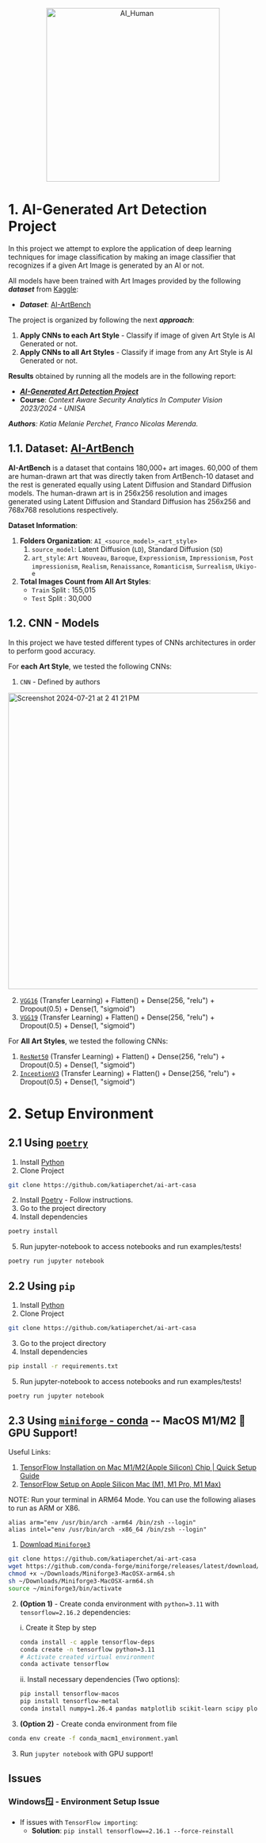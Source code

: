 <p align="center">
  <img src="https://github.com/user-attachments/assets/e267b71c-1f05-4d44-92a6-2d6444202d7a" alt="AI_Human" width=350>
</p>

# 1. AI-Generated Art Detection Project

In this project we attempt to explore the application of deep learning techniques for image classification
by making an image classifier that recognizes if a given Art Image is generated by an AI or not.

All models have been trained with Art Images provided by the following **_dataset_** from [Kaggle](https://www.kaggle.com/):
- **_Dataset_**: [AI-ArtBench](https://www.kaggle.com/datasets/ravidussilva/real-ai-art)

The project is organized by following the next **_approach_**:
1. **Apply CNNs to each Art Style** - Classify if image of given Art Style is AI Generated or not.
2. **Apply CNNs to all Art Styles** - Classify if image from any Art Style is AI Generated or not.

**Results** obtained by running all the models are in the following report:
- [**_AI-Generated Art Detection Project_**]()
- **Course**: _Context Aware Security Analytics In Computer Vision 2023/2024 - UNISA_

_**Authors**: Katia Melanie Perchet, Franco Nicolas Merenda._



## 1.1. Dataset: [AI-ArtBench](https://www.kaggle.com/datasets/ravidussilva/real-ai-art)
**AI-ArtBench** is a dataset that contains 180,000+ art images. 60,000 of them are human-drawn art that was 
directly taken from ArtBench-10 dataset and the rest is generated equally using Latent Diffusion and 
Standard Diffusion models. The human-drawn art is in 256x256 resolution and images generated using 
Latent Diffusion and Standard Diffusion has 256x256 and 768x768 resolutions respectively.

**Dataset Information**:
1. **Folders Organization**: `AI_<source_model>_<art_style>`
   1. `source_model`: Latent Diffusion (`LD`), Standard Diffusion (`SD`)
   2. `art_style`: `Art Nouveau`, `Baroque`, `Expressionism`, `Impressionism`, `Post impressionism`, `Realism`, `Renaissance`, `Romanticism`, `Surrealism`, `Ukiyo-e`
2. **Total Images Count from All Art Styles**:
   - `Train` Split : 155,015 
   - `Test` Split : 30,000


## 1.2. CNN - Models
In this project we have tested different types of CNNs architectures in order to perform good accuracy.

For **each Art Style**, we tested the following CNNs:
1. `CNN` - Defined by authors
  
  <img width="597" alt="Screenshot 2024-07-21 at 2 41 21 PM" src="https://github.com/user-attachments/assets/fe976d47-22ad-49ca-85af-b5739537761f">

2. [`VGG16`](https://keras.io/api/applications/vgg/) (Transfer Learning) + Flatten() + Dense(256, "relu") + Dropout(0.5) + Dense(1, "sigmoid")
3. [`VGG19`](https://keras.io/api/applications/vgg/) (Transfer Learning) + Flatten() + Dense(256, "relu") + Dropout(0.5) + Dense(1, "sigmoid")

For **All Art Styles**, we tested the following CNNs:
1. [`ResNet50`](https://keras.io/api/applications/resnet/) (Transfer Learning) + Flatten() + Dense(256, "relu") + Dropout(0.5) + Dense(1, "sigmoid")
2. [`InceptionV3`](https://keras.io/api/applications/inceptionv3/) (Transfer Learning) + Flatten() + Dense(256, "relu") + Dropout(0.5) + Dense(1, "sigmoid")

# 2. Setup Environment

## 2.1 Using [`poetry`](https://python-poetry.org/docs/#installation)

1. Install [Python](https://www.python.org/downloads/)
2. Clone Project
```bash
git clone https://github.com/katiaperchet/ai-art-casa
```
2. Install [Poetry](https://python-poetry.org/docs/#installation) - Follow instructions.
3. Go to the project directory
4. Install dependencies
```bash
poetry install
```
5. Run jupyter-notebook to access notebooks and run examples/tests!
```bash
poetry run jupyter notebook
```

## 2.2 Using `pip`
1. Install [Python](https://www.python.org/downloads/)
2. Clone Project
```bash
git clone https://github.com/katiaperchet/ai-art-casa
```
3. Go to the project directory
4. Install dependencies
```bash
pip install -r requirements.txt
```
5. Run jupyter-notebook to access notebooks and run examples/tests!
```bash
poetry run jupyter notebook
```

## 2.3 Using [`miniforge` - conda](https://github.com/conda-forge/miniforge) -- MacOS M1/M2 🍎 GPU Support!

Useful Links:
1. [TensorFlow Installation on Mac M1/M2(Apple Silicon) Chip | Quick Setup Guide](https://www.youtube.com/watch?v=Ro8Rv-hEoDc&ab_channel=ClassifiedCodes)
2. [TensorFlow Setup on Apple Silicon Mac (M1, M1 Pro, M1 Max)](https://yashguptatech.medium.com/tensorflow-setup-on-apple-silicon-mac-m1-m1-pro-m1-max-661d4a6fbb77)

NOTE: Run your terminal in ARM64 Mode. You can use the following aliases to run as ARM or X86.
```
alias arm="env /usr/bin/arch -arm64 /bin/zsh --login"
alias intel="env /usr/bin/arch -x86_64 /bin/zsh --login"
```

1. [Download `Miniforge3`](https://github.com/conda-forge/miniforge/releases/latest/download/Miniforge3-MacOSX-arm64.sh)
```bash
git clone https://github.com/katiaperchet/ai-art-casa
wget https://github.com/conda-forge/miniforge/releases/latest/download/Miniforge3-MacOSX-arm64.sh
chmod +x ~/Downloads/Miniforge3-MacOSX-arm64.sh
sh ~/Downloads/Miniforge3-MacOSX-arm64.sh
source ~/miniforge3/bin/activate
```

2. **(Option 1)** - Create conda environment with `python=3.11` with `tensorflow=2.16.2` dependencies:

   i. Create it Step by step
    ```bash
    conda install -c apple tensorflow-deps
    conda create -n tensorflow python=3.11
    # Activate created virtual environment
    conda activate tensorflow
    ```
   ii. Install necessary dependencies (Two options):
    ```bash
    pip install tensorflow-macos
    pip install tensorflow-metal
    conda install numpy=1.26.4 pandas matplotlib scikit-learn scipy plotly jupyter seaborn
    ```
2. **(Option 2)** - Create conda environment from file
```bash
conda env create -f conda_macm1_environment.yaml
```

3. Run `jupyter notebook` with GPU support! 


## Issues
### Windows🪟 - Environment Setup Issue
- If issues with `TensorFlow importing`:
    - **Solution**: `pip install tensorflow==2.16.1 --force-reinstall`
 
